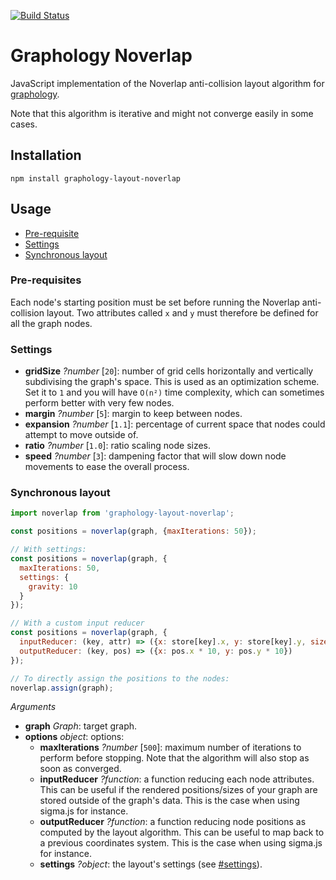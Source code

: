 [![Build Status](https://travis-ci.org/graphology/graphology-layout-noverlap.svg)](https://travis-ci.org/graphology/graphology-layout-noverlap)

# Graphology Noverlap

JavaScript implementation of the Noverlap anti-collision layout algorithm for [graphology](https://graphology.github.io).

Note that this algorithm is iterative and might not converge easily in some cases.

## Installation

```
npm install graphology-layout-noverlap
```

## Usage

* [Pre-requisite](#pre-requisite)
* [Settings](#settings)
* [Synchronous layout](#synchronous-layout)

### Pre-requisites

Each node's starting position must be set before running the Noverlap anti-collision layout. Two attributes called `x` and `y` must therefore be defined for all the graph nodes.

### Settings

* **gridSize** *?number* [`20`]: number of grid cells horizontally and vertically subdivising the graph's space. This is used as an optimization scheme. Set it to `1` and you will have `O(n²)` time complexity, which can sometimes perform better with very few nodes.
* **margin** *?number* [`5`]: margin to keep between nodes.
* **expansion** *?number* [`1.1`]: percentage of current space that nodes could attempt to move outside of.
* **ratio** *?number* [`1.0`]: ratio scaling node sizes.
* **speed** *?number* [`3`]: dampening factor that will slow down node movements to ease the overall process.

### Synchronous layout

```js
import noverlap from 'graphology-layout-noverlap';

const positions = noverlap(graph, {maxIterations: 50});

// With settings:
const positions = noverlap(graph, {
  maxIterations: 50,
  settings: {
    gravity: 10
  }
});

// With a custom input reducer
const positions = noverlap(graph, {
  inputReducer: (key, attr) => ({x: store[key].x, y: store[key].y, size: attr.size}),
  outputReducer: (key, pos) => ({x: pos.x * 10, y: pos.y * 10})
});

// To directly assign the positions to the nodes:
noverlap.assign(graph);
```

*Arguments*

* **graph** *Graph*: target graph.
* **options** *object*: options:
  - **maxIterations** *?number* [`500`]: maximum number of iterations to perform before stopping. Note that the algorithm will also stop as soon as converged.
  - **inputReducer** *?function*: a function reducing each node attributes. This can be useful if the rendered positions/sizes of your graph are stored outside of the graph's data. This is the case when using sigma.js for instance.
  - **outputReducer** *?function*: a function reducing node positions as computed by the layout algorithm. This can be useful to map back to a previous coordinates system. This is the case when using sigma.js for instance.
  - **settings** *?object*: the layout's settings (see [#settings](#settings)).
